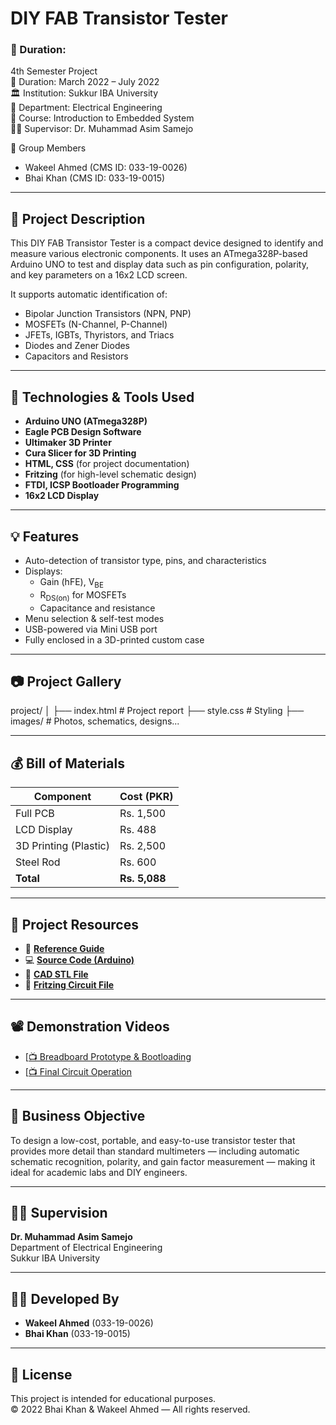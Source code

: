 # DIY FAB Transistor Tester

### 📅 Duration:
4th Semester Project  
📅 Duration: March 2022 – July 2022  
🏛️ Institution: Sukkur IBA University  
🏫 Department: Electrical Engineering  
📘 Course: Introduction to Embedded System  
👨‍🏫 Supervisor: Dr. Muhammad Asim Samejo  

👥 Group Members  
- Wakeel Ahmed (CMS ID: 033-19-0026)  
- Bhai Khan (CMS ID: 033-19-0015) 

---

## 📌 Project Description

This DIY FAB Transistor Tester is a compact device designed to identify and measure various electronic components. It uses an ATmega328P-based Arduino UNO to test and display data such as pin configuration, polarity, and key parameters on a 16x2 LCD screen.

It supports automatic identification of:
- Bipolar Junction Transistors (NPN, PNP)
- MOSFETs (N-Channel, P-Channel)
- JFETs, IGBTs, Thyristors, and Triacs
- Diodes and Zener Diodes
- Capacitors and Resistors

---

## 🧰 Technologies & Tools Used

- **Arduino UNO (ATmega328P)**
- **Eagle PCB Design Software**
- **Ultimaker 3D Printer**
- **Cura Slicer for 3D Printing**
- **HTML, CSS** (for project documentation)
- **Fritzing** (for high-level schematic design)
- **FTDI, ICSP Bootloader Programming**
- **16x2 LCD Display**

---

## 💡 Features

- Auto-detection of transistor type, pins, and characteristics
- Displays:
  - Gain (hFE), V<sub>BE</sub>
  - R<sub>DS(on)</sub> for MOSFETs
  - Capacitance and resistance
- Menu selection & self-test modes
- USB-powered via Mini USB port
- Fully enclosed in a 3D-printed custom case

---

## 📷 Project Gallery

project/
│
├── index.html # Project report
├── style.css # Styling
├── images/ # Photos, schematics, designs...


---

## 💰 Bill of Materials

| Component                  | Cost (PKR) |
|---------------------------|------------|
| Full PCB                  | Rs. 1,500   |
| LCD Display               | Rs. 488     |
| 3D Printing (Plastic)     | Rs. 2,500   |
| Steel Rod                 | Rs. 600     |
| **Total**                 | **Rs. 5,088** |

---

## 🔗 Project Resources

- 🔗 [**Reference Guide**](https://create.arduino.cc/projecthub/plouc68000/ardutester-v1-13-the-arduino-uno-transistor-tester-dbafb4)
- 💻 [**Source Code (Arduino)**](https://create.arduino.cc/editor/plouc68000/d6b548e6-37af-4cf0-b95f-cbaa9e89ea72/preview)
- 📐 [**CAD STL File**](https://github.com/wagiminator/ATmega-Transistor-Tester/blob/master/hardware/TransistorTester_case.stl)
- 🧩 [**Fritzing Circuit File**](https://fritzing.org/projects/tester)

---

## 📽️ Demonstration Videos

- [<a href="https://www.youtube.com/embed/zdPWsUJlSmU" target="_blank">📺 Breadboard Prototype & Bootloading</a>
- [<a href="https://www.youtube.com/embed/i-WZqEvgACc" target="_blank">📺 Final Circuit Operation</a>

---

## 💼 Business Objective

To design a low-cost, portable, and easy-to-use transistor tester that provides more detail than standard multimeters — including automatic schematic recognition, polarity, and gain factor measurement — making it ideal for academic labs and DIY engineers.

---

## 🧑‍🏫 Supervision

**Dr. Muhammad Asim Samejo**  
Department of Electrical Engineering  
Sukkur IBA University

---

## 🧑‍💻 Developed By

- **Wakeel Ahmed** (033-19-0026)  
- **Bhai Khan** (033-19-0015)

---

## 📜 License

This project is intended for educational purposes.  
© 2022 Bhai Khan & Wakeel Ahmed — All rights reserved.
